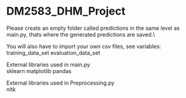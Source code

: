# DM2583_DHM_Project

Please create an empty folder called predictions in the same level as main.py, thats where the generated predictions are saved.\

You will also have to import your own csv files, see variables:\
training_data_set
evaluation_data_set

External libraries used in main.py\
  sklearn
  matplotlib
  pandas

External libraries used in Preprocessing.py\
  nltk
 
 

